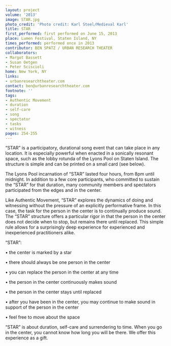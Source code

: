 ```yaml
---
layout: project
volume: '2013'
image: STAR.jpg
photo_credit: 'Photo credit: Karl Steel/Medieval Karl'
title: STAR
first_performed: first performed on June 15, 2013
place: Lumen Festival, Staten Island, NY
times_performed: performed once in 2013
contributor: BEN SPATZ / URBAN RESEARCH THEATER
collaborators:
- Margot Bassett
- Susan Oetgen
- Peter Sciscioli
home: New York, NY
links:
- urbanresearchtheater.com
contact: ben@urbanresearchtheater.com
footnote: ''
tags:
- Authentic Movement
- duration
- self-care
- song
- spectator
- tasks
- witness
pages: 254-255
---
```


“STAR” is a participatory, durational song event that can take place in any location. It is especially powerful when enacted in a sonically resonant space, such as the lobby rotunda of the Lyons Pool on Staten Island. The structure is simple and can be printed on a small card (see below).

The Lyons Pool incarnation of “STAR” lasted four hours, from 8pm until midnight. In addition to a few core participants, who committed to sustain the “STAR” for that duration, many community members and spectators participated from the edges and in the center.

Like Authentic Movement, “STAR” explores the dynamics of doing and witnessing without the pressure of an explicitly performative frame. In this case, the task for the person in the center is to continually produce sound. The “STAR” structure offers a particular rigor in that the person in the center does not decide when to stop, but remains there until replaced. This simple rule allows for a surprisingly deep experience for experienced and inexperienced practitioners alike.

“STAR”:

• the center is marked by a star

• there should always be one person in the center

• you can replace the person in the center at any time

• the person in the center continuously makes sound

• the person in the center stays until replaced

• after you have been in the center, you may continue to make sound in support of the person in the center

• feel free to move about the space

“STAR” is about duration, self-care and surrendering to time. When you go in the center, you cannot know how long you will be there. We offer this experience as a gift.
